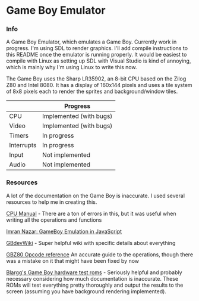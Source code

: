 Game Boy Emulator
==

### Info

A Game Boy Emulator, which emulates a Game Boy. Currently work in progress. I'm using SDL to render graphics. I'll add compile instructions to this README once the emulator is running properly. It would be easiest to compile with Linux as setting up SDL with Visual Studio is kind of annoying, which is mainly why I'm using Linux to write this now.

The Game Boy uses the Sharp LR35902, an 8-bit CPU based on the Zilog Z80 and Intel 8080. It has a display of 160x144 pixels and uses a tile system of 8x8 pixels each to render the sprites and background/window tiles.

|  | Progress |
| ------------- | ------------- |
| CPU | Implemented (with bugs) |
| Video | Implemented (with bugs) |
| Timers | In progress |
| Interrupts | In progress |
| Input | Not implemented |
| Audio | Not implemented |

### Resources

A lot of the documentation on the Game Boy is inaccurate. I used several resources to help me in creating this.

[CPU Manual](http://marc.rawer.de/Gameboy/Docs/GBCPUman.pdf) - There are a ton of errors in this, but it was useful when writing all the operations and functions

[Imran Nazar: GameBoy Emulation in JavaScript](http://imrannazar.com/GameBoy-Emulation-in-JavaScript:-The-CPU) 

[GBdevWiki](http://gbdev.gg8.se/wiki/articles/Main_Page) - Super helpful wiki with specific details about everything

[GBZ80 Opcode reference](https://rednex.github.io/rgbds/gbz80.7.html) An accurate guide to the operations, though there was a mistake on it that might have been fixed by now

[Blargg's Game Boy hardware test roms](https://github.com/retrio/gb-test-roms) - Seriously helpful and probably necessary considering how much documentation is inaccurate. These ROMs will test everything pretty thoroughly and output the results to the screen (assuming you have background rendering implemented). 
